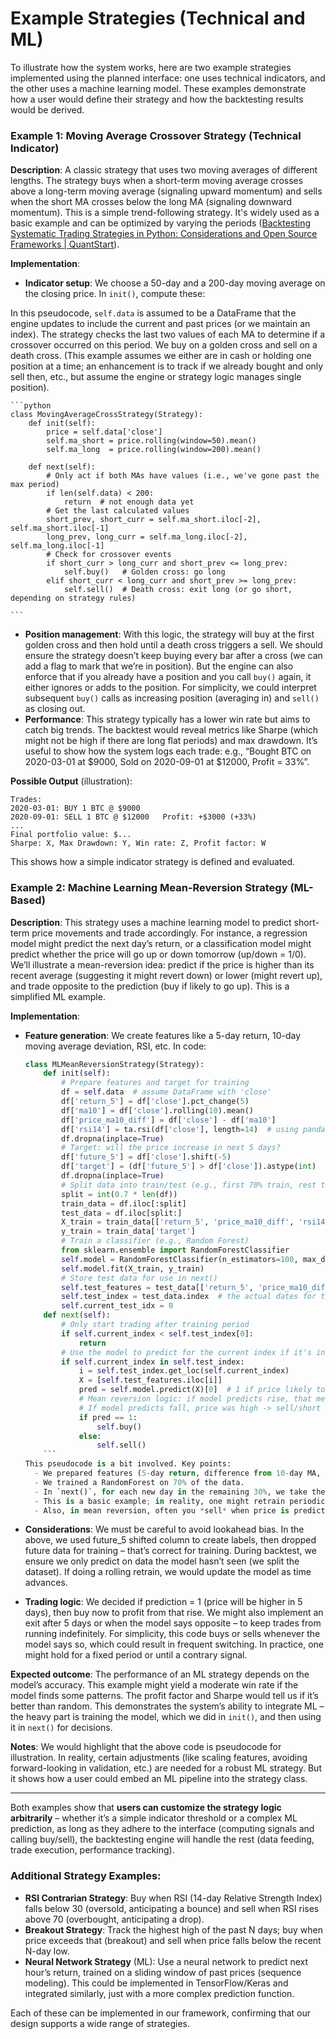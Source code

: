 # Example Strategies (Technical and ML)

To illustrate how the system works, here are two example strategies implemented using the planned interface: one uses technical indicators, and the other uses a machine learning model. These examples demonstrate how a user would define their strategy and how the backtesting results would be derived.

### Example 1: Moving Average Crossover Strategy (Technical Indicator)

**Description**: A classic strategy that uses two moving averages of different lengths. The strategy buys when a short-term moving average crosses above a long-term moving average (signaling upward momentum) and sells when the short MA crosses below the long MA (signaling downward momentum). This is a simple trend-following strategy. It's widely used as a basic example and can be optimized by varying the periods ([Backtesting Systematic Trading Strategies in Python: Considerations and Open Source Frameworks | QuantStart](https://www.quantstart.com/articles/backtesting-systematic-trading-strategies-in-python-considerations-and-open-source-frameworks/#:~:text=In%20the%20context%20of%20strategies,must%20be%20calculated%20%26%20ranked)).

**Implementation**:

- **Indicator setup**: We choose a 50-day and a 200-day moving average on the closing price. In `init()`, compute these:

In this pseudocode, `self.data` is assumed to be a DataFrame that the engine updates to include the current and past prices (or we maintain an index). The strategy checks the last two values of each MA to determine if a crossover occurred on this period. We buy on a golden cross and sell on a death cross. (This example assumes we either are in cash or holding one position at a time; an enhancement is to track if we already bought and only sell then, etc., but assume the engine or strategy logic manages single position).
    
    ```python
    class MovingAverageCrossStrategy(Strategy):
        def init(self):
            price = self.data['close']
            self.ma_short = price.rolling(window=50).mean()
            self.ma_long  = price.rolling(window=200).mean()
    
        def next(self):
            # Only act if both MAs have values (i.e., we've gone past the max period)
            if len(self.data) < 200:
                return  # not enough data yet
            # Get the last calculated values
            short_prev, short_curr = self.ma_short.iloc[-2], self.ma_short.iloc[-1]
            long_prev, long_curr = self.ma_long.iloc[-2], self.ma_long.iloc[-1]
            # Check for crossover events
            if short_curr > long_curr and short_prev <= long_prev:
                self.buy()   # Golden cross: go long
            elif short_curr < long_curr and short_prev >= long_prev:
                self.sell()  # Death cross: exit long (or go short, depending on strategy rules)
    
    ```
    
- **Position management**: With this logic, the strategy will buy at the first golden cross and then hold until a death cross triggers a sell. We should ensure the strategy doesn’t keep buying every bar after a cross (we can add a flag to mark that we’re in position). But the engine can also enforce that if you already have a position and you call `buy()` again, it either ignores or adds to the position. For simplicity, we could interpret subsequent `buy()` calls as increasing position (averaging in) and `sell()` as closing out.
- **Performance**: This strategy typically has a lower win rate but aims to catch big trends. The backtest would reveal metrics like Sharpe (which might not be high if there are long flat periods) and max drawdown. It’s useful to show how the system logs each trade: e.g., “Bought BTC on 2020-03-01 at $9000, Sold on 2020-09-01 at $12000, Profit = 33%”.

**Possible Output** (illustration):

```
Trades:
2020-03-01: BUY 1 BTC @ $9000
2020-09-01: SELL 1 BTC @ $12000   Profit: +$3000 (+33%)
...
Final portfolio value: $...
Sharpe: X, Max Drawdown: Y, Win rate: Z, Profit factor: W

```

This shows how a simple indicator strategy is defined and evaluated.

### Example 2: Machine Learning Mean-Reversion Strategy (ML-Based)

**Description**: This strategy uses a machine learning model to predict short-term price movements and trade accordingly. For instance, a regression model might predict the next day’s return, or a classification model might predict whether the price will go up or down tomorrow (up/down = 1/0). We’ll illustrate a mean-reversion idea: predict if the price is higher than its recent average (suggesting it might revert down) or lower (might revert up), and trade opposite to the prediction (buy if likely to go up). This is a simplified ML example.

**Implementation**:

- **Feature generation**: We create features like a 5-day return, 10-day moving average deviation, RSI, etc. In code:
    
    ```python
    class MLMeanReversionStrategy(Strategy):
        def init(self):
            # Prepare features and target for training
            df = self.data  # assume DataFrame with 'close'
            df['return_5'] = df['close'].pct_change(5)
            df['ma10'] = df['close'].rolling(10).mean()
            df['price_ma10_diff'] = df['close'] - df['ma10']
            df['rsi14'] = ta.rsi(df['close'], length=14)  # using pandas-ta for RSI
            df.dropna(inplace=True)
            # Target: will the price increase in next 5 days?
            df['future_5'] = df['close'].shift(-5)
            df['target'] = (df['future_5'] > df['close']).astype(int)
            df.dropna(inplace=True)
            # Split data into train/test (e.g., first 70% train, rest test)
            split = int(0.7 * len(df))
            train_data = df.iloc[:split]
            test_data = df.iloc[split:]
            X_train = train_data[['return_5', 'price_ma10_diff', 'rsi14']]
            y_train = train_data['target']
            # Train a classifier (e.g., Random Forest)
            from sklearn.ensemble import RandomForestClassifier
            self.model = RandomForestClassifier(n_estimators=100, max_depth=5)
            self.model.fit(X_train, y_train)
            # Store test data for use in next()
            self.test_features = test_data[['return_5', 'price_ma10_diff', 'rsi14']]
            self.test_index = test_data.index  # the actual dates for these
            self.current_test_idx = 0
        def next(self):
            # Only start trading after training period
            if self.current_index < self.test_index[0]:
                return
            # Use the model to predict for the current index if it's in test set
            if self.current_index in self.test_index:
                i = self.test_index.get_loc(self.current_index)
                X = [self.test_features.iloc[i]]
                pred = self.model.predict(X)[0]  # 1 if price likely to rise, 0 if fall
                # Mean reversion logic: if model predicts rise, that means price was low -> buy
                # If model predicts fall, price was high -> sell/short or exit
                if pred == 1:
                    self.buy()
                else:
                    self.sell()
        ```
    This pseudocode is a bit involved. Key points:
      - We prepared features (5-day return, difference from 10-day MA, RSI) and the target (whether price 5 days later is higher).
      - We trained a RandomForest on 70% of the data.
      - In `next()`, for each new day in the remaining 30%, we take the features and predict the target. If the model predicts the price will go up, we buy (anticipating a rise). If it predicts down, we sell (anticipating a drop).
      - This is a basic example; in reality, one might retrain periodically (walk-forward) rather than one static train/test split, but the concept is shown.
      - Also, in mean reversion, often you *sell* when price is predicted to rise above average (assuming it will revert down) – but here we took a more intuitive approach: trust the model’s prediction direction.
    
    ```
    
- **Considerations**: We must be careful to avoid lookahead bias. In the above, we used future_5 shifted column to create labels, then dropped future data for training – that’s correct for training. During backtest, we ensure we only predict on data the model hasn’t seen (we split the dataset). If doing a rolling retrain, we would update the model as time advances.
- **Trading logic**: We decided if prediction = 1 (price will be higher in 5 days), then buy now to profit from that rise. We might also implement an exit after 5 days or when the model says opposite – to keep trades from running indefinitely. For simplicity, this code buys or sells whenever the model says so, which could result in frequent switching. In practice, one might hold for a fixed period or until a contrary signal.

**Expected outcome**: The performance of an ML strategy depends on the model’s accuracy. This example might yield a moderate win rate if the model finds some patterns. The profit factor and Sharpe would tell us if it’s better than random. This demonstrates the system’s ability to integrate ML – the heavy part is training the model, which we did in `init()`, and then using it in `next()` for decisions.

**Notes**: We would highlight that the above code is pseudocode for illustration. In reality, certain adjustments (like scaling features, avoiding forward-looking in validation, etc.) are needed for a robust ML strategy. But it shows how a user could embed an ML pipeline into the strategy class.

---

Both examples show that **users can customize the strategy logic arbitrarily** – whether it’s a simple indicator threshold or a complex ML prediction, as long as they adhere to the interface (computing signals and calling buy/sell), the backtesting engine will handle the rest (data feeding, trade execution, performance tracking).

### Additional Strategy Examples:

- **RSI Contrarian Strategy**: Buy when RSI (14-day Relative Strength Index) falls below 30 (oversold, anticipating a bounce) and sell when RSI rises above 70 (overbought, anticipating a drop).
- **Breakout Strategy**: Track the highest high of the past N days; buy when price exceeds that (breakout) and sell when price falls below the recent N-day low.
- **Neural Network Strategy** (ML): Use a neural network to predict next hour’s return, trained on a sliding window of past prices (sequence modeling). This could be implemented in TensorFlow/Keras and integrated similarly, just with a more complex prediction function.

Each of these can be implemented in our framework, confirming that our design supports a wide range of strategies.